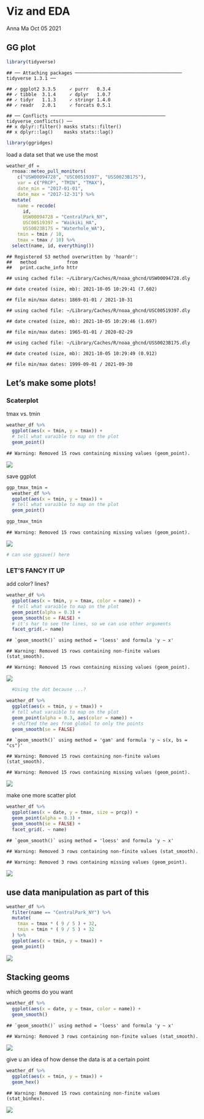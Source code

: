 Viz and EDA
================
Anna Ma
Oct 05 2021

## GG plot

``` r
library(tidyverse)
```

    ## ── Attaching packages ─────────────────────────────────────── tidyverse 1.3.1 ──

    ## ✓ ggplot2 3.3.5     ✓ purrr   0.3.4
    ## ✓ tibble  3.1.4     ✓ dplyr   1.0.7
    ## ✓ tidyr   1.1.3     ✓ stringr 1.4.0
    ## ✓ readr   2.0.1     ✓ forcats 0.5.1

    ## ── Conflicts ────────────────────────────────────────── tidyverse_conflicts() ──
    ## x dplyr::filter() masks stats::filter()
    ## x dplyr::lag()    masks stats::lag()

``` r
library(ggridges)
```

load a data set that we use the most

``` r
weather_df = 
  rnoaa::meteo_pull_monitors(
    c("USW00094728", "USC00519397", "USS0023B17S"),
    var = c("PRCP", "TMIN", "TMAX"), 
    date_min = "2017-01-01",
    date_max = "2017-12-31") %>%
  mutate(
    name = recode(
      id, 
      USW00094728 = "CentralPark_NY", 
      USC00519397 = "Waikiki_HA",
      USS0023B17S = "Waterhole_WA"),
    tmin = tmin / 10,
    tmax = tmax / 10) %>%
  select(name, id, everything())
```

    ## Registered S3 method overwritten by 'hoardr':
    ##   method           from
    ##   print.cache_info httr

    ## using cached file: ~/Library/Caches/R/noaa_ghcnd/USW00094728.dly

    ## date created (size, mb): 2021-10-05 10:29:41 (7.602)

    ## file min/max dates: 1869-01-01 / 2021-10-31

    ## using cached file: ~/Library/Caches/R/noaa_ghcnd/USC00519397.dly

    ## date created (size, mb): 2021-10-05 10:29:46 (1.697)

    ## file min/max dates: 1965-01-01 / 2020-02-29

    ## using cached file: ~/Library/Caches/R/noaa_ghcnd/USS0023B17S.dly

    ## date created (size, mb): 2021-10-05 10:29:49 (0.912)

    ## file min/max dates: 1999-09-01 / 2021-09-30

## Let’s make some plots!

### Scaterplot

tmax vs. tmin

``` r
weather_df %>% 
  ggplot(aes(x = tmin, y = tmax)) + 
  # tell what varaible to map on the plot 
  geom_point()
```

    ## Warning: Removed 15 rows containing missing values (geom_point).

![](2021_10_05_lecture_files/figure-gfm/unnamed-chunk-3-1.png)<!-- -->

save ggplot

``` r
ggp_tmax_tmin = 
  weather_df %>% 
  ggplot(aes(x = tmin, y = tmax)) + 
  # tell what varaible to map on the plot 
  geom_point()

ggp_tmax_tmin
```

    ## Warning: Removed 15 rows containing missing values (geom_point).

![](2021_10_05_lecture_files/figure-gfm/unnamed-chunk-4-1.png)<!-- -->

``` r
# can use ggsave() here 
```

### LET’S FANCY IT UP

add color? lines?

``` r
weather_df %>% 
  ggplot(aes(x = tmin, y = tmax, color = name)) + 
  # tell what varaible to map on the plot 
  geom_point(alpha = 0.3) +
  geom_smooth(se = FALSE) + 
  # it's har to see the lines, so we can use other arguments
  facet_grid(.~ name)
```

    ## `geom_smooth()` using method = 'loess' and formula 'y ~ x'

    ## Warning: Removed 15 rows containing non-finite values (stat_smooth).

    ## Warning: Removed 15 rows containing missing values (geom_point).

![](2021_10_05_lecture_files/figure-gfm/unnamed-chunk-5-1.png)<!-- -->

``` r
  #Using the dot because ...?  
```

``` r
weather_df %>% 
  ggplot(aes(x = tmin, y = tmax)) + 
  # tell what varaible to map on the plot 
  geom_point(alpha = 0.3, aes(color = name)) +
  # shifted the aes from global to only the points 
  geom_smooth(se = FALSE)
```

    ## `geom_smooth()` using method = 'gam' and formula 'y ~ s(x, bs = "cs")'

    ## Warning: Removed 15 rows containing non-finite values (stat_smooth).

    ## Warning: Removed 15 rows containing missing values (geom_point).

![](2021_10_05_lecture_files/figure-gfm/unnamed-chunk-6-1.png)<!-- -->

make one more scatter plot

``` r
weather_df %>% 
  ggplot(aes(x = date, y = tmax, size = prcp)) + 
  geom_point(alpha = 0.3) +
  geom_smooth(se = FALSE) +
  facet_grid(. ~ name)
```

    ## `geom_smooth()` using method = 'loess' and formula 'y ~ x'

    ## Warning: Removed 3 rows containing non-finite values (stat_smooth).

    ## Warning: Removed 3 rows containing missing values (geom_point).

![](2021_10_05_lecture_files/figure-gfm/unnamed-chunk-7-1.png)<!-- -->

## use data manipulation as part of this

``` r
weather_df %>% 
  filter(name == "CentralPark_NY") %>% 
  mutate(
    tmax = tmax * ( 9 / 5 ) + 32,
    tmin = tmin * ( 9 / 5 ) + 32
  ) %>% 
  ggplot(aes(x = tmin, y = tmax)) +
  geom_point()
```

![](2021_10_05_lecture_files/figure-gfm/unnamed-chunk-8-1.png)<!-- -->

## Stacking geoms

which geoms do you want

``` r
weather_df %>% 
  ggplot(aes(x = date, y = tmax, color = name)) + 
  geom_smooth()
```

    ## `geom_smooth()` using method = 'loess' and formula 'y ~ x'

    ## Warning: Removed 3 rows containing non-finite values (stat_smooth).

![](2021_10_05_lecture_files/figure-gfm/unnamed-chunk-9-1.png)<!-- -->

give u an idea of how dense the data is at a certain point

``` r
weather_df %>% 
  ggplot(aes(x = tmin, y = tmax)) + 
  geom_hex()
```

    ## Warning: Removed 15 rows containing non-finite values (stat_binhex).

![](2021_10_05_lecture_files/figure-gfm/unnamed-chunk-10-1.png)<!-- -->
